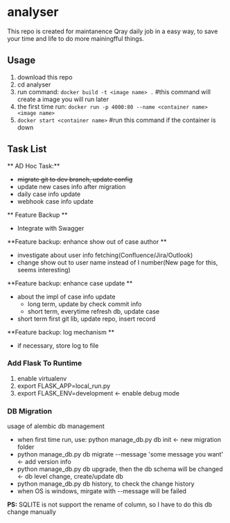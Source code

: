 # analyser
This repo is created for maintanence Qray daily job in a easy way, to save your time and life to do more mainingfful things.

## Usage
1. download this repo
2. cd analyser
3. run command: `docker build -t <image name> .`  #this command will create a image you will run later
4. the first time run: `docker run -p 4000:80 --name <container name> <image name>`
5. `docker start <container name>` #run this command if the container is down

## Task List
** AD Hoc Task:**
+ ~~migrate git to dev branch, update config~~
+ update new cases info after migration
+ daily case info update
+ webhook case info update

** Feature Backup **
+ Integrate with Swagger

**Feature backup: enhance show out of case author **
+ investigate about user info fetching(Confluence/Jira/Outlook)
+ change show out to user name instead of I number(New page for this, seems interesting)

**Feature backup: enhance case update **
+ about the impl of case info update
  - long term, update by check commit info
  - short term, everytime refresh db, update case
+ short term first
  git lib, update repo, insert record
  
**Feature backup: log mechanism **
+ if necessary, store log to file


### Add Flask To Runtime 
1. enable virtualenv
2. export FLASK_APP=local_run.py
3. export FLASK_ENV=development  <- enable debug mode

### DB Migration
usage of alembic db management
+ when first time run, use: python manage_db.py db init  <- new migration folder
+ python manage_db.py db migrate --message 'some message you want'  <- add version info 
+ python manage_db.py db upgrade, then the db schema will be changed  <- db level change, create/update db
+ python manage_db.py db history, to check the change history
+ when OS is windows, mirgate with --message will be failed

**PS:** SQLITE is not support the rename of column, so I have to do this db change manually
